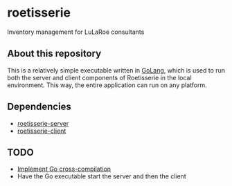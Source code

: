# roetisserie
Inventory management for LuLaRoe consultants

## About this repository
This is a relatively simple executable written in [GoLang](https://golang.org/),
which is used to run both the server and client components of Roetisserie in the
local environment. This way, the entire application can run on any platform.

## Dependencies
- [roetisserie-server](https://github.com/brianshef/roetisserie-server)
- [roetisserie-client](https://github.com/brianshef/roetisserie-client)

## TODO
- [Implement Go cross-compilation](http://dave.cheney.net/2015/08/22/cross-compilation-with-go-1-5)
- Have the Go executable start the server and then the client
